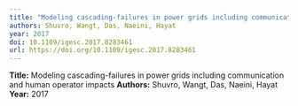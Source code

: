 ```yaml
---
title: "Modeling cascading-failures in power grids including communication and human operator impacts"
authors: Shuvro, Wangt, Das, Naeini, Hayat
year: 2017
doi: 10.1109/igesc.2017.8283461
url: https://doi.org/10.1109/igesc.2017.8283461
---
```

**Title:** Modeling cascading-failures in power grids including communication and human operator impacts
**Authors:** Shuvro, Wangt, Das, Naeini, Hayat
**Year:** 2017